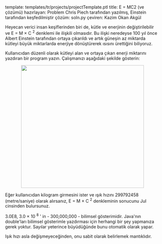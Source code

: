 template: templates/tr/projects/projectTemplate.ptl
title: E = MC2 (ve çözümü)
hazırlayan: Problem Chris Piech tarafından yazılmış, Einstein tarafından keşfedilmiştir
çözüm: soln.py
çeviren: Kazim Okan Akgül

Heyecan verici insan keşiflerinden biri de, kütle ve enerjinin değiştirilebilir ve E = M &times; C <sup>2</sup> denklemi ile ilişkili olmasıdır. Bu ilişki neredeyse 100 yıl önce Albert Einstein tarafından ortaya çıkarıldı ve artık güneşin az miktarda kütleyi büyük miktarlarda enerjiye dönüştürerek ısısını ürettiğini biliyoruz.

Kullanıcıdan düzenli olarak kütleyi alan ve ortaya çıkan enerji miktarını yazdıran bir program yazın. Çalışmanızı aşağıdaki şekilde gösterin:

<center>
<img style="width:400px" src="{{pathToRoot}}img/projects/emc2/demo.png">	
</center>

Eğer kullanıcıdan kilogram girmesini ister ve ışık hızını 299792458 (metre/saniye) olarak alırsanız, E = M &times; C <sup>2</sup> denkleminin sonucunu Jul cinsinden bulursunuz.

3.0E8, 3.0 &times; 10 <sup>8</sup> ' in - 300,000,000 - bilimsel gösterimidir. Java'nın double'ları bilimsel gösterimle yazdırması için herhangi bir şey yapmanıza gerek yoktur. Sayılar yeterince büyüdüğünde bunu otomatik olarak yapar.

Işık hızı asla değişmeyeceğinden, onu sabit olarak belirlemek mantıklıdır.
